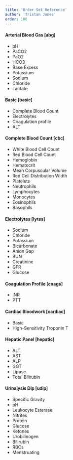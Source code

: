```yaml
---
title: 'Order Set Reference'
author: 'Tristan Jones'
order: 100
---
```


#### Arterial Blood Gas [abg]

- pH
- PaCO2
- PaO2
- HCO3
- Base Excess
- Potassium
- Sodium
- Chloride
- Lactate

#### Basic [basic]

- Complete Blood Count
- Electrolytes
- Coagulation profile
- ALT

#### Complete Blood Count [cbc]

- White Blood Cell Count
- Red Blood Cell Count
- Hemoglobin
- Hematocrit
- Mean Corpuscular Volume
- Red Cell Distribution Width
- Platelets
- Neutrophils
- Lymphocytes
- Monocytes
- Eosinophils
- Basophils

#### Electrolytes [lytes]

- Sodium
- Chloride
- Potassium
- Bicarbonate
- Anion Gap
- BUN
- Creatinine
- GFR
- Glucose

#### Coagulation Profile [coags]

- INR
- PTT

#### Cardiac Bloodwork [cardiac]

- Basic
- High-Sensitivity Troponin T

#### Hepatic Panel [hepatic]

- ALT
- AST
- ALP
- GGT
- Lipase
- Total Bilirubin

#### Urinalysis Dip [udip]

- Specific Gravity
- pH
- Leukocyte Esterase
- Nitrites
- Protein
- Glucose
- Ketones
- Urobilinogen
- Bilirubin
- RBCs
- Menstruating

